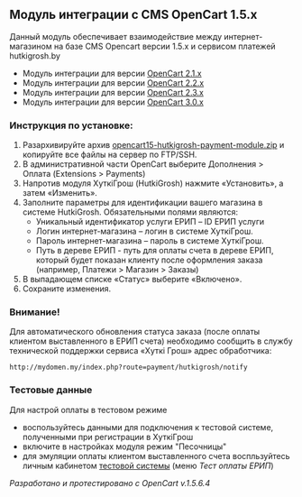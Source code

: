 ## Модуль интеграции с CMS OpenCart  1.5.x

Данный модуль обеспечивает взаимодействие между интернет-магазином на базе CMS Opencart версии 1.5.x и сервисом платежей hutkigrosh.by
  * Модуль интеграции для версии [OpenCart 2.1.x](https://github.com/esasby/hgrosh/tree/master/CMS/Plugins/OpenCart/2.1)
  * Модуль интеграции для версии [OpenCart 2.2.x](https://github.com/esasby/hgrosh/tree/master/CMS/Plugins/OpenCart/2.2)
  * Модуль интеграции для версии [OpenCart 2.3.x](https://github.com/esasby/hgrosh/tree/master/CMS/Plugins/OpenCart/2.3)
  * Модуль интеграции для версии [OpenCart 3.0.x](https://github.com/esasby/hgrosh/tree/master/CMS/Plugins/OpenCart/3.0)

### Инструкция по установке:

1. Разархивируйте архив [opencart15-hutkigrosh-payment-module.zip](https://github.com/esasby/hgrosh/tree/master/CMS/Plugins/OpenCart/1.5.5%20(http)/opencart15-hutkigrosh-payment-module.zip) и копируйте все файлы на сервер по FTP/SSH.
2. В административной части OpenCart  выберите Дополнения > Оплата (Extensions > Payments)
3. Напротив модуля ХуткiГрош (HutkiGrosh) нажмите «Установить», а затем «Изменить».
4. Заполните параметры для идентификации вашего магазина в системе HutkiGrosh. Обязательными полями являются:
    * Уникальный идентификатор услуги ЕРИП – ID ЕРИП услуги
    * Логин интернет-магазина – логин в системе ХуткiГрош.
    * Пароль интернет-магазина – пароль в системе ХуткiГрош.
    * Путь в дереве ЕРИП - путь для оплаты счета в дереве ЕРИП, который будет показан клиенту после оформления заказа (например, Платежи > Магазин > Заказы) 
5. В выпадающем списке «Статус» выберите «Включено».
6. Сохраните изменения.

### Внимание!
Для автоматического обновления статуса заказа (после оплаты клиентом выставленного в ЕРИП счета) необходимо сообщить в службу технической поддержки сервиса «Хуткi Грош» адрес обработчика:
```
http://mydomen.my/index.php?route=payment/hutkigrosh/notify
```

### Тестовые данные
Для настрой оплаты в тестовом режиме
 * воспользуйтесь данными для подключения к тестовой системе, полученными при регистрации в ХуткiГрош
 * включите в настройках модуля режим "Песочницы"
 * для эмуляции оплаты клиентом выставленного счета воспльзуйтесь личным кабинетом [тестовой системы](https://trial.hgrosh.by) (меню _Тест оплаты ЕРИП_) 

_Разработано и протестировано с OpenCart v.1.5.6.4_




